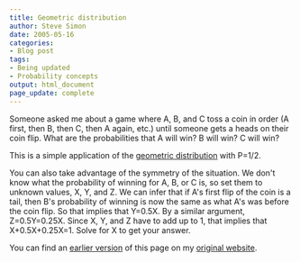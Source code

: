 ```yaml
---
title: Geometric distribution
author: Steve Simon
date: 2005-05-16
categories:
- Blog post
tags:
- Being updated
- Probability concepts
output: html_document
page_update: complete
---
```

Someone asked me about a game where A, B, and C toss a coin in order (A first, then B, then C, then A again, etc.) until someone gets a heads on their coin flip. What are the probabilities that A will win? B will win? C will win?

This is a simple application of the [geometric distribution][wik1] with P=1/2.

You can also take advantage of the symmetry of the situation. We don't know what the probability of winning for A, B, or C is, so set them to unknown values, X, Y, and Z. We can infer that if A's first flip of the coin is a tail, then B's probability of winning is now the same as what A's was before the coin flip. So that implies that Y=0.5X. By a similar argument, Z=0.5Y=0.25X. Since X, Y, and Z have to add up to 1, that implies that X+0.5X+0.25X=1. Solve for X to get your answer.

You can find an [earlier version][sim1] of this page on my [original website][sim2].

[wik1]: https://en.wikipedia.org/wiki/Geometric_distribution

[sim1]: http://www.pmean.com/05/GeometricDistribution.html
[sim2]: http://www.pmean.com/original_site.html
